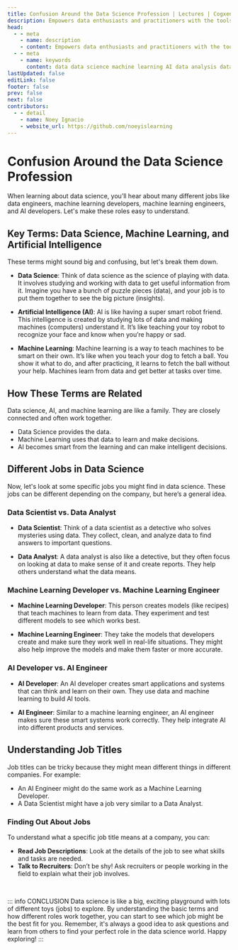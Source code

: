 ```yaml
---
title: Confusion Around the Data Science Profession | Lectures | Cogxen
description: Empowers data enthusiasts and practitioners with the tools and knowledge to unlock the potential of data.
head:
  - - meta
    - name: description
    - content: Empowers data enthusiasts and practitioners with the tools and knowledge to unlock the potential of data.
  - - meta
    - name: keywords
      content: data data science machine learning AI data analysis data-driven data enthusiasts data practitioners
lastUpdated: false
editLink: false
footer: false
prev: false
next: false
contributors:
  - - detail
    - name: Noey Ignacio
    - website_url: https://github.com/noeyislearning
---
```


# Confusion Around the Data Science Profession

When learning about data science, you’ll hear about many different jobs like data engineers, machine learning developers, machine learning engineers, and AI developers. Let's make these roles easy to understand.

## Key Terms: Data Science, Machine Learning, and Artificial Intelligence

These terms might sound big and confusing, but let's break them down.

- **Data Science**: Think of data science as the science of playing with data. It involves studying and working with data to get useful information from it. Imagine you have a bunch of puzzle pieces (data), and your job is to put them together to see the big picture (insights).

- **Artificial Intelligence (AI)**: AI is like having a super smart robot friend. This intelligence is created by studying lots of data and making machines (computers) understand it. It’s like teaching your toy robot to recognize your face and know when you’re happy or sad.

- **Machine Learning**: Machine learning is a way to teach machines to be smart on their own. It’s like when you teach your dog to fetch a ball. You show it what to do, and after practicing, it learns to fetch the ball without your help. Machines learn from data and get better at tasks over time.

## How These Terms are Related

Data science, AI, and machine learning are like a family. They are closely connected and often work together.

- Data Science provides the data.
- Machine Learning uses that data to learn and make decisions.
- AI becomes smart from the learning and can make intelligent decisions.

## Different Jobs in Data Science

Now, let's look at some specific jobs you might find in data science. These jobs can be different depending on the company, but here’s a general idea.

### Data Scientist vs. Data Analyst

- **Data Scientist**: Think of a data scientist as a detective who solves mysteries using data. They collect, clean, and analyze data to find answers to important questions.

- **Data Analyst**: A data analyst is also like a detective, but they often focus on looking at data to make sense of it and create reports. They help others understand what the data means.

### Machine Learning Developer vs. Machine Learning Engineer

- **Machine Learning Developer**: This person creates models (like recipes) that teach machines to learn from data. They experiment and test different models to see which works best.

- **Machine Learning Engineer**: They take the models that developers create and make sure they work well in real-life situations. They might also help improve the models and make them faster or more accurate.

### AI Developer vs. AI Engineer

- **AI Developer**: An AI developer creates smart applications and systems that can think and learn on their own. They use data and machine learning to build AI tools.

- **AI Engineer**: Similar to a machine learning engineer, an AI engineer makes sure these smart systems work correctly. They help integrate AI into different products and services.

## Understanding Job Titles

Job titles can be tricky because they might mean different things in different companies. For example:

- An AI Engineer might do the same work as a Machine Learning Developer.
- A Data Scientist might have a job very similar to a Data Analyst.

### Finding Out About Jobs

To understand what a specific job title means at a company, you can:

- **Read Job Descriptions**: Look at the details of the job to see what skills and tasks are needed.
- **Talk to Recruiters**: Don’t be shy! Ask recruiters or people working in the field to explain what their job involves.

<br />

::: info CONCLUSION
Data science is like a big, exciting playground with lots of different toys (jobs) to explore. By understanding the basic terms and how different roles work together, you can start to see which job might be the best fit for you. Remember, it's always a good idea to ask questions and learn from others to find your perfect role in the data science world. Happy exploring!
:::
